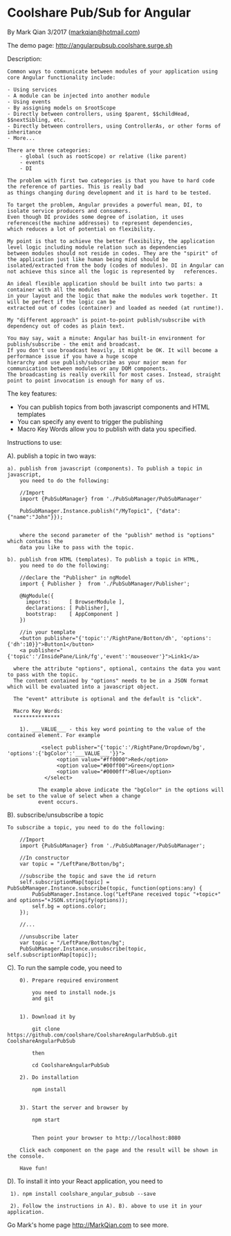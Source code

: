 Coolshare Pub/Sub for Angular
===========================

By Mark Qian 3/2017 (markqian@hotmail.com)

The demo page: http://angularpubsub.coolshare.surge.sh

Description:

	Common ways to communicate between modules of your application using core Angular functionality include:

    - Using services
    - A module can be injected into another module
    - Using events
    - By assigning models on $rootScope
    - Directly between controllers, using $parent, $$childHead, $$nextSibling, etc.
    - Directly between controllers, using ControllerAs, or other forms of inheritance
    - More...
    
    There are three categories: 
    	- global (such as rootScope) or relative (like parent)
    	- events
    	- DI
    	
    The problem with first two categories is that you have to hard code the reference of parties. This is really bad 
    as things changing during development and it is hard to be tested.
    
    To target the problem, Angular provides a powerful mean, DI, to isolate service producers and consumers. 
    Even though DI provides some degree of isolation, it uses references(the machine addresses) to represent dependencies,
    which reduces a lot of potential on flexibility. 
    
    My point is that to achieve the better flexibility, the application level logic including module relation such as dependencies 
    between modules should not reside in codes. They are the "spirit" of the application just like human being mind should be 
    isolated/extracted from the body (codes of modules). DI in Angular can not achieve this since all the logic is represented by 	references.  
    
    An ideal flexible application should be built into two parts: a container with all the modules 
    in your layout and the logic that make the modules work together. It will be perfect if the logic can be
    extracted out of codes (container) and loaded as needed (at runtime!).
    	  
    My "different approach" is point-to-point publish/subscribe with dependency out of codes as plain text. 
    
    You may say, wait a minute: Angular has built-in environment for publish/subscribe - the emit and broadcast. 
    If you don't use broadcast heavily, it might be OK. It will become a performance issue if you have a huge scope 
    hierarchy and use publish/subscribe as your major mean for communication between modules or any DOM components. 
    The broadcasting is really overkill for most cases. Instead, straight point to point invocation is enough for many of us.

The key features:

 - You can publish topics from both javascript components and HTML templates
 - You can specify any event to trigger the publishing
 - Macro Key Words allow you to publish with data you specified.
 

Instructions to use:

 A). publish a topic in two ways:
 
 	a). publish from javascript (components). To publish a topic in javascript, 
 	    you need to do the following:
 	    
 	    //Import
 	    import {PubSubManager} from './PubSubManager/PubSubManager'
 	    
 	    PubSubManager.Instance.publish("/MyTopic1", {"data":{"name":"John"}});
 	    
 	    
 	    where the second parameter of the "publish" method is "options" which contains the 
 	    data you like to pass with the topic.
 	    
 	b). publish from HTML (templates). To publish a topic in HTML, 
 	    you need to do the following:
 	    
 	    //declare the "Publisher" in ngModel
 	    import { Publisher }  from './PubSubManager/Publisher';

		@NgModule({
		  imports:      [ BrowserModule ],
		  declarations: [ Publisher],
		  bootstrap:    [ AppComponent ]
		})
	
		//in your template	
		<button publisher="{'topic':'/RightPane/Botton/dh', 'options':{'dh':10}}">Button1</button>
		<a publisher="{'topic':'/InsidePane/Link/fg','event':'mouseover'}">Link1</a>
      
      where the attribute "options", optional, contains the data you want to pass with the topic.
      The content contained by "options" needs to be in a JSON format which will be evaluated into a javascript object.
      
      The "event" attribute is optional and the default is "click".

      Macro Key Words:
      ***************
      
        1). ___VALUE___ - this key word pointing to the value of the contained element. For example
           
	           <select publisher="{'topic':'/RightPane/Dropdown/bg', 'options':{'bgColor':'___VALUE___'}}">
	            	<option value="#ff0000">Red</option>
	            	<option value="#00ff00">Green</option>
	            	<option value="#0000ff">Blue</option>
            	</select>
	           
	          The example above indicate the "bgColor" in the options will be set to the value of select when a change
	          event occurs.        
               
  B). subscribe/unsubscribe a topic
  
    To subscribe a topic, you need to do the following:
 	    
 	    //Import
 	    import {PubSubManager} from './PubSubManager/PubSubManager';
 	    
 	    //In constructor
 	   	var topic = "/LeftPane/Botton/bg";
 	   	
 	   	//subscribe the topic and save the id return
	    self.subscriptionMap[topic] = PubSubManager.Instance.subscribe(topic, function(options:any) {
	    	PubSubManager.Instance.log("LeftPane received topic "+topic+" and options="+JSON.stringify(options));
	    	self.bg = options.color;
	    });
	    
	    //...
	    
	    //unsubscribe later
	    var topic = "/LeftPane/Botton/bg";
	    PubSubManager.Instance.unsubscribe(topic, self.subscriptionMap[topic]);
	    
  
  C). To run the sample code, you need to 

		0). Prepare required environment
		
		    you need to install node.js
		    and git
		    
		  
		1). Download it by
		
		    git clone https://github.com/coolshare/CoolshareAngularPubSub.git CoolshareAngularPubSub
		    
		    then 
		    
		    cd CoolshareAngularPubSub
		    
		2). Do installation
		         
			npm install
		       
		       
		3). Start the server and browser by
		
		    npm start
		         
		
		    Then point your browser to http://localhost:8080
		    
		Click each component on the page and the result will be shown in the console.
		
		Have fun!

  D). To install it into your React application, you need to 
  
     1). npm install coolshare_angular_pubsub --save
     
     2). Follow the instructions in A). B). above to use it in your application.
     
     
Go Mark's home page http://MarkQian.com to see more.